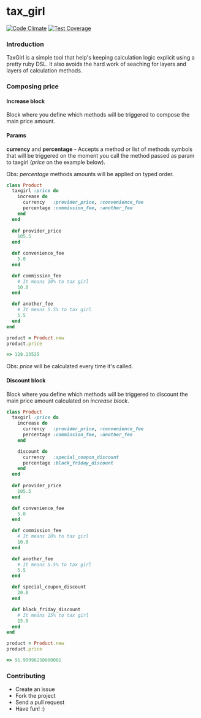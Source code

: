 tax_girl
=======

[![Code Climate](https://codeclimate.com/github/oswaldoferreira/tax_girl/badges/gpa.svg)](https://codeclimate.com/github/oswaldoferreira/tax_girl) [![Test Coverage](https://codeclimate.com/github/oswaldoferreira/tax_girl/badges/coverage.svg)](https://codeclimate.com/github/oswaldoferreira/tax_girl)

### Introduction

TaxGirl is a simple tool that help's keeping calculation logic explicit using a pretty
ruby DSL. It also avoids the hard work of seaching for layers and layers of calculation methods.

### Composing price

#### Increase block

Block where you define which methods will be triggered to compose the main price amount.

#### Params

**currency** and **percentage** - Accepts a method or list of methods symbols that will be triggered
on the moment you call the method passed as param to taxgirl (*price* on the example below).

Obs: *percentage* methods amounts will be applied on typed order.

```ruby
class Product
  taxgirl :price do
    increase do
      currency   :provider_price, :convenience_fee
      percentage :commission_fee, :another_fee
    end
  end
  
  def provider_price
    105.5
  end

  def convenience_fee
    5.0
  end

  def commission_fee
    # It means 10% to tax girl
    10.0
  end

  def another_fee
    # It means 5.5% to tax girl
    5.5
  end
end

product = Product.new
product.price

=> 128.23525

```

Obs: *price* will be calculated every time it's called.

#### Discount block

Block where you define which methods will be triggered to discount the main price amount calculated on *increase block*.

```ruby
class Product
  taxgirl :price do
    increase do
      currency   :provider_price, :convenience_fee
      percentage :commission_fee, :another_fee
    end

    discount do
      currency   :special_coupon_discount
      percentage :black_friday_discount
    end
  end
  
  def provider_price
    105.5
  end

  def convenience_fee
    5.0
  end

  def commission_fee
    # It means 10% to tax girl
    10.0
  end

  def another_fee
    # It means 5.5% to tax girl
    5.5
  end

  def special_coupon_discount
    20.0
  end

  def black_friday_discount
    # It means 15% to tax girl
    15.0
  end
end

product = Product.new
product.price

=> 91.99996250000001
```

### Contributing

- Create an issue
- Fork the project
- Send a pull request
- Have fun! :)

